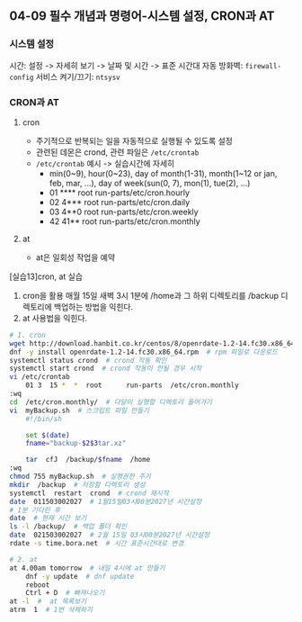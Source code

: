 ## 04-09 필수 개념과 명령어-시스템 설정, CRON과 AT

### 시스템 설정

시간: 설정 -> 자세히 보기 -> 날짜 및 시간 -> 표준 시간대 자동
방화벽: ```firewall-config```
서비스 켜기/끄기: ```ntsysv```

### CRON과 AT

1. cron
   - 주기적으로 반복되는 일을 자동적으로 실행될 수 있도록 설정
   - 관련된 데몬은 crond, 관련 파일은 ```/etc/crontab```
   - ```/etc/crontab``` 예시 -> 실습시간에 자세히
     -  min(0~9), hour(0~23), day of month(1-31), month(1~12 or jan, feb, mar, ...), day of week(sun(0, 7), mon(1), tue(2), ...)
     - 01 **** root run-parts/etc/cron.hourly
     - 02 4*** root run-parts/etc/cron.daily
     - 03 4**0 root run-parts/etc/cron.weekly
     - 42 41** root run-parts/etc/cron.monthly

2. at
   - at은 일회성 작업을 예약

[실습13]cron, at 실습

1. cron을 활용 매월 15일 새벽 3시 1분에 /home과 그 하위 디렉토리를 /backup 디렉토리에 백업하는 방법을 익힌다.
2. at 사용법을 익힌다.

``` bash
# 1. cron
wget http://download.hanbit.co.kr/centos/8/openrdate-1.2-14.fc30.x86_64.rpm  #  시간설정rpm 파일 다운로드(시간을 바꿔 업데이트 됬는지 확인)
dnf -y install openrdate-1.2-14.fc30.x86_64.rpm  # rpm 파일로 다운로드
systemctl status crond  # crond 작동 확인
systemctl start crond  # crond 작동이 안될 경우 시작
vi /etc/crontab
    01 3  15 *  *  root      run-parts  /etc/cron.monthly
:wq
cd  /etc/cron.monthly/  # 다달이 실행할 디렉토리 들어가기
vi  myBackup.sh  # 스크립트 파일 만들기
    #!/bin/sh

    set $(date)
    fname="backup-$2$3tar.xz"

    tar  cfJ  /backup/$fname  /home
:wq
chmod 755 myBackup.sh  # 실행권한 주기
mkdir  /backup  # 저장할 디렉토리 생성
systemctl  restart  crond  # crond 재시작
date  011503002027  # 1월15일03시00분2027년 시간설정
# 1분 기다린 후
date  # 현재 시간 보기
ls -l /backup/  # 백업 폴더 확인
date  021503002027  # 2월 15일 03시00분2027년 시간설정
rdate -s time.bora.net  # 시간 표준시간대로 변경

# 2. at
at 4.00am tomorrow  # 내일 4시에 at 만들기
    dnf -y update  # dnf update
    reboot
    Ctrl + D  # 빠져나오기
at -l  #  at 목록보기
atrm  1  # 1번 삭제하기
```
